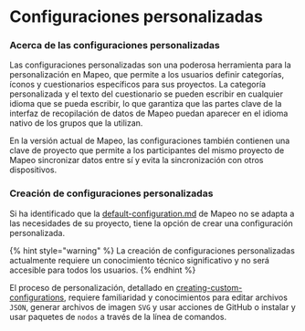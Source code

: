 # Configuraciones personalizadas

### Acerca de las configuraciones personalizadas

Las configuraciones personalizadas son una poderosa herramienta para la personalización en Mapeo, que permite a los usuarios definir categorías, íconos y cuestionarios específicos para sus proyectos. La categoría personalizada y el texto del cuestionario se pueden escribir en cualquier idioma que se pueda escribir, lo que garantiza que las partes clave de la interfaz de recopilación de datos de Mapeo puedan aparecer en el idioma nativo de los grupos que la utilizan.&#x20;

En la versión actual de Mapeo, las configuraciones también contienen una clave de proyecto que permite a los participantes del mismo proyecto de Mapeo sincronizar datos entre sí y evita la sincronización con otros dispositivos.​&#x20;

### Creación de configuraciones personalizadas

Si ha identificado que la [default-configuration.md](../../will-mapeo-work-out-of-the-box-for-me/default-configuration.md "mention") de Mapeo no se adapta a las necesidades de su proyecto, tiene la opción de crear una configuración personalizada.&#x20;

{% hint style="warning" %}
La creación de configuraciones personalizadas actualmente requiere un conocimiento técnico significativo y no será accesible para todos los usuarios.
{% endhint %}

El proceso de personalización, detallado en [creating-custom-configurations](creating-custom-configurations/ "mention"), requiere familiaridad y conocimientos para editar archivos `JSON`, generar archivos de imagen `SVG` y usar acciones de GitHub o instalar y usar paquetes de `nodos` a través de la línea de comandos.
